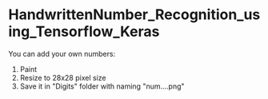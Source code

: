 # HandwrittenNumber_Recognition_using_Tensorflow_Keras

You can add your own numbers:
1. Paint
2. Resize to 28x28 pixel size
3. Save it in "Digits" folder with naming "num....png"
